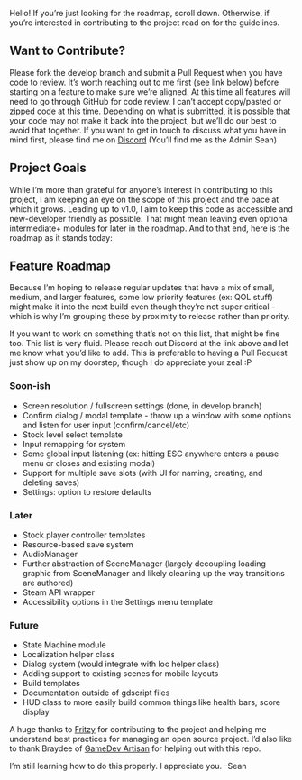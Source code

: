 Hello! If you’re just looking for the roadmap, scroll down. Otherwise, if you’re interested in contributing to the project read on for the guidelines.

## Want to Contribute?
Please fork the develop branch and submit a Pull Request when you have code to review. It’s worth reaching out to me first (see link below) before starting on a feature to make sure we’re aligned. At this time all features will need to go through GitHub for code review. I can’t accept copy/pasted or zipped code at this time. Depending on what is submitted, it is possible that your code may not make it back into the project, but we’ll do our best to avoid that together. If you want to get in touch to discuss what you have in mind first, please find me on [Discord](https://discord.gg/UYaWZAdf) (You’ll find me as the Admin Sean)

## Project Goals
While I’m more than grateful for anyone’s interest in contributing to this project, I am keeping an eye on the scope of this project and the pace at which it grows. Leading up to v1.0, I aim to keep this code as accessible and new-developer friendly as possible. That might mean leaving even optional intermediate+ modules for later in the roadmap. And to that end, here is the roadmap as it stands today:

## Feature Roadmap
Because I’m hoping to release regular updates that have a mix of small, medium, and larger features, some low priority features (ex: QOL stuff) might make it into the next build even though they’re not super critical - which is why I’m grouping these by proximity to release rather than priority.

If you want to work on something that’s not on this list, that might be fine too. This list is very fluid. Please reach out Discord at the link above and let me know what you’d like to add. This is preferable to having a Pull Request just show up on my doorstep, though I do appreciate your zeal :P 

### Soon-ish
- Screen resolution / fullscreen settings (done, in develop branch)
- Confirm dialog / modal template - throw up a window with some options and listen for user input (confirm/cancel/etc)
- Stock level select template
- Input remapping for system
- Some global input listening (ex: hitting ESC anywhere enters a pause menu or closes and existing modal)
- Support for multiple save slots (with UI for naming, creating, and deleting saves)
- Settings: option to restore defaults

### Later
- Stock player controller templates
- Resource-based save system
- AudioManager
- Further abstraction of SceneManager (largely decoupling loading graphic from SceneManager and likely cleaning up the way transitions are authored)
- Steam API wrapper
- Accessibility options in the Settings menu template

### Future
- State Machine module
- Localization helper class
- Dialog system (would integrate with loc helper class)
- Adding support to existing scenes for mobile layouts
- Build templates
- Documentation outside of gdscript files
- HUD class to more easily build common things like health bars, score display

A huge thanks to [Fritzy](https://github.com/fritzy) for contributing to the project and helping me understand best practices for managing an open source project. I’d also like to thank Braydee of [GameDev Artisan](https://gamedevartisan.com/) for helping out with this repo.

I’m still learning how to do this properly. I appreciate you. -Sean
